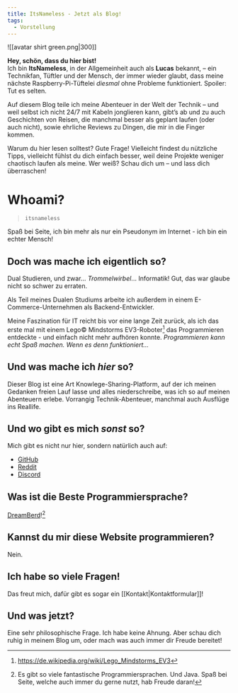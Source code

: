 ```yaml
---
title: ItsNameless - Jetzt als Blog!
tags:
  - Vorstellung
---
```

![[avatar shirt green.png|300]]

**Hey, schön, dass du hier bist!**  
Ich bin **ItsNameless**, in der Allgemeinheit auch als **Lucas** bekannt, – ein Technikfan, Tüftler und der Mensch, der immer wieder glaubt, dass meine nächste Raspberry-Pi-Tüftelei *diesmal* ohne Probleme funktioniert. Spoiler: Tut es selten.

Auf diesem Blog teile ich meine Abenteuer in der Welt der Technik – und weil selbst ich nicht 24/7 mit Kabeln jonglieren kann, gibt’s ab und zu auch Geschichten von Reisen, die manchmal besser als geplant laufen (oder auch nicht), sowie ehrliche Reviews zu Dingen, die mir in die Finger kommen.

Warum du hier lesen solltest? Gute Frage! Vielleicht findest du nützliche Tipps, vielleicht fühlst du dich einfach besser, weil deine Projekte weniger chaotisch laufen als meine. Wer weiß? Schau dich um – und lass dich überraschen!

# Whoami?

> `itsnameless`

Spaß bei Seite, ich bin mehr als nur ein Pseudonym im Internet - ich bin ein echter Mensch! 

## Doch was mache ich eigentlich so?

Dual Studieren, und zwar... *Trommelwirbel*... Informatik! Gut, das war glaube nicht so schwer zu erraten.

Als Teil meines Dualen Studiums arbeite ich außerdem in einem E-Commerce-Unternehmen als Backend-Entwickler. 

Meine Faszination für IT reicht bis vor eine lange Zeit zurück, als ich das erste mal mit einem Lego© Mindstorms EV3-Roboter[^1] das Programmieren entdeckte - und einfach nicht mehr aufhören konnte. *Programmieren kann echt Spaß machen. Wenn es denn funktioniert...*

## Und was mache ich *hier* so?

Dieser Blog ist eine Art Knowlege-Sharing-Platform, auf der ich meinen Gedanken freien Lauf lasse und alles niederschreibe, was ich so auf meinen Abenteuern erlebe. Vorrangig Technik-Abenteuer, manchmal auch Ausflüge ins Reallife.

## Und wo gibt es mich *sonst* so?

Mich gibt es nicht nur hier, sondern natürlich auch auf:

- [GitHub](https://github.com/theitsnameless)
- [Reddit](https://www.reddit.com/user/ItsNameless8676/)
- [Discord](https://discord.com/invite/rP9Qke2jDs)

## Was ist die Beste Programmiersprache?

[DreamBerd](https://github.com/TodePond/DreamBerd)![^2]

## Kannst du mir diese Website programmieren?

Nein.

## Ich habe so viele Fragen!

Das freut mich, dafür gibt es sogar ein [[Kontakt|Kontaktformular]]!

## Und was jetzt?

Eine sehr philosophische Frage. Ich habe keine Ahnung. Aber schau dich ruhig in meinem Blog um, oder mach was auch immer dir Freude bereitet!

[^1]: https://de.wikipedia.org/wiki/Lego_Mindstorms_EV3
[^2]: Es gibt so viele fantastische Programmiersprachen. Und Java. Spaß bei Seite, welche auch immer du gerne nutzt, hab Freude daran!